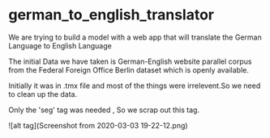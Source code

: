 # german_to_english_translator
We are trying to build a model with a web app that will translate the German Language to English Language

The initial Data we have taken is German-English website parallel corpus from the Federal Foreign Office Berlin dataset which is openly available.


Initially it was in .tmx file and most of the things were irrelevent.So we need to clean up the data.

Only the 'seg' tag was needed , So we scrap out this tag.

![alt tag](Screenshot from 2020-03-03 19-22-12.png)
